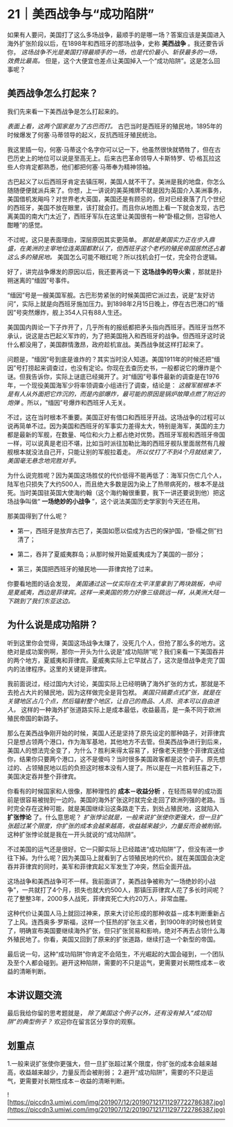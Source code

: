 # 21｜美西战争与“成功陷阱”

如果有人要问，美国打了这么多场战争，最顺手的是哪一场？答案应该是美国进入海外扩张阶段以后，在1898年和西班牙的那场战争，史称 **美西战争** 。我还要告诉你， *这场战争不光是美国打得最顺手的一场，也是代价最小、斩获最多的一场，效费比最高。* 但是，这个大便宜也差点让美国掉入一个“成功陷阱”。这是怎么回事呢？

## 美西战争怎么打起来？

我们先来看一下美西战争是怎么打起来的。

 *表面上看，这两个国家是为了古巴而打。* 古巴当时是西班牙的殖民地，1895年的时候爆发了何塞·马蒂领导的起义，反抗西班牙殖民统治。

我这里插一句，何塞·马蒂这个名字你可以记一下，他虽然很快就牺牲了，但在古巴历史上的地位可以说是至高无上。后来古巴革命领导人卡斯特罗、切·格瓦拉这些人你肯定都熟悉，他们都把何塞·马蒂奉为精神领袖。

古巴起义了以后西班牙肯定去镇压啊，美国人就不干了。美洲是我的地盘，你怎么随随便便就派兵来了。你想，上一讲说的美英摊牌不就是因为英国介入美洲事务，美国借机发飚吗？对世界老大英国，美国还是有顾忌的，但对已经衰落了几个世纪的西班牙，美国不放在眼里，该打就会打。而且你从地图上看一下就会发现，古巴离美国的南大门太近了，西班牙军队在这里让美国很有一种“卧榻之侧，岂容他人酣睡”的感觉。

不过呢，这只是表面理由，深层原因其实更简单。 *那就是美国实力正在步入鼎盛，在美洲的主宰地位连英国都默认了，但西班牙这个老朽的殖民帝国居然还占着这么多的殖民地。* 美国怎么可能不眼红呢？所以找机会打一仗，完全符合逻辑。

好了，讲完战争爆发的原因以后，我还要再说一下 **这场战争的导火索** ，那就是扑朔迷离的“缅因”号事件。

“缅因”号是一艘美国军舰。古巴形势紧张的时候美国把它派过去，说是“友好访问”，实际上就是向西班牙施加压力。到1898年2月15日晚上，停在古巴港口的“缅因”号突然爆炸，舰上354人只有88人生还。

美国国内舆论一下子炸开了，几乎所有的报纸都把矛头指向西班牙。西班牙当然不承认，说这是古巴起义军炸的，为了把美国拖入和西班牙的战争。但西班牙这时说什么都没用了，美国群情激昂，政府趁机宣战。美西战争就这样打起来了。

问题是，“缅因”号到底是谁炸的？其实当时没人知道。美国1911年的时候还把“缅因”号打捞起来调查过，也没有定论。你现在去查历史书，一般都说它的爆炸是个谜。但我告诉你，实际上谜底已经揭开了。对“缅因”号事件最新的调查是在1976年，一个现役美国海军少将率领调查小组进行了调查，结论是： *这艘军舰根本不是有人从外面把它炸沉的，而是内部爆炸，最可能的原因是锅炉故障点燃了附近的炮弹* 。所以，“缅因”号爆炸和西班牙人无关。

不过，这在当时根本不重要。美国正好有借口和西班牙开战。这场战争的过程可以说再简单不过。因为美国和西班牙的军事实力差得太大，特别是海军，美国的主力都是最新的军舰，在数量、吨位和火力上都占绝对优势。西班牙军舰和西班牙帝国一样，可以说真是老旧不堪，比如当时派往加勒比海的西班牙舰队里面居然有几艘舰根本就没法自己开，只能让别的军舰拉着走。 *所以仗打了不到4个月就结束了，美国毫无悬念地完胜对手。*

为什么说完胜呢？因为美国这场胜仗的代价低得不能再低了：海军只伤亡几个人，陆军也只损失了大约500人，而且绝大多数是因为染上了热带病死的，根本不是战死。当时美国驻英国大使海约翰（这个海约翰很重要，我下一讲还要说到他）把这场战争叫做“ **一场绝妙的小战争** ”，这个说法美国历史学家到今天还在用。

那美国得到了什么呢？

* 第一，西班牙是放弃古巴了，美国如愿以偿成为古巴的保护国，“卧榻之侧”扫清了；

* 第二，吞并了夏威夷群岛；从那时候开始夏威夷成为了美国的一部分；

* 第三，美国把西班牙的殖民地——菲律宾抢了过来。

你要看地图的话会发现， *美国通过这一仗实际在太平洋里拿到了两块跳板，中间是夏威夷，西边是菲律宾。这样一来美国的势力好像三级跳远一样，从美洲大陆一下跳到了我们东亚这边。*

## 为什么说是成功陷阱？

听到这里你会觉得，美国这场战争太赚了，没死几个人，但抢了那么多的地方。这绝对是成功案例啊，那你一开头为什么说是“成功陷阱”呢？我们来看一下美国吞并的两个地方，夏威夷和菲律宾。夏威夷实际上它早就占了，这次是借战争走完了国内的法律程序。这里的关键是菲律宾。

我前面说过，经过国内大讨论，美国实际上已经明确了海外扩张的方式，那就是不去抢占大片的殖民地，因为这样做完全是背包袱。 *美国只搞要点式扩张，就是在关键地区占几个点，然后辐射整个地区，让自己的商品、人员、资本可以自由进入。* 这样的一种海外扩张道路实际上是成本最低，收益最高，是一条不同于欧洲殖民帝国的新路子。

那么在美西战争刚开始的时候，美国人还是坚持了原先设定的那种路子，对菲律宾只是想占领两个港口，作为海军基地，其他地方不去管。但美西战争进行到后来，美国人的想法完全变了，为什么？胜利来得太容易了，好像老天把整个菲律宾送给你，结果你只要两个港口，这不是傻吗？当时很多美国政客都是这个调子。原先想过的、占领殖民地以后的负担这时根本没有人提了。所以是在一片胜利狂喜之下，美国决定吞并整个菲律宾。

你看有的时候国家和人很像，那种理性的 **成本－收益分析** ，在轻而易举的成功面前是很容易被抛到一边的。美国的海外扩张这时就完全走回了欧洲列强的老路。当时完全存在这种可能，就是美国继续沿这条路走下去，到处占殖民地，这就陷入 **扩张悖论** 了。什么意思呢？ *扩张悖论就是，一般来说扩张使你更强大，但一旦扩张超过某个限度，你扩张的成本会越来越高，收益越来越少，力量反而会被削弱。* 这种扩张悖论就是我在一开头就说的“成功陷阱”。

不过美国的运气还是很好。它一只脚实际上已经踏进“成功陷阱”了，但没有进一步往下掉。为什么呢？因为美国马上就看到了占领殖民地的代价。就在美国国会决定吞并菲律宾的同时，美军和菲律宾起义军发生了冲突，然后全面开战。

这场战争和美西战争可不一样。我前面讲了，美西战争被称为“一场绝妙的小战争”，一共就打了4个月，损失也就大约500人，那镇压菲律宾人花了多长时间呢？花了整整3年，2000多人战死，菲律宾死亡大约20万人，非常血腥。

这种代价让美国人马上就回过神来，原来大讨论形成的那种收益－成本判断重新占了上风。连西奥多·罗斯福，这样一个狂热的扩张主义者，到1900年的时候也转变了，明确宣布美国要继续海外扩张，但只扩张贸易和影响，绝对不再去占领什么海外殖民地了。你看，美国又回到了原来的扩张道路，继续打造一个新型的帝国。

最后说一句，这种“成功陷阱”你肯定不会陌生，不光崛起的大国会碰到，一个团队及至个人都会碰到。避开这种陷阱，需要的不只是运气，更需要对长期性成本－收益的清晰判断。

## 本讲议题交流

最后我给你留的思考题就是， *除了美国这个例子以外，还有没有掉入“成功陷阱”的典型例子？* 欢迎你在留言区分享你的观察。

## 划重点

1.一般来说扩张使你更强大，但一旦扩张超过某个限度，你扩张的成本会越来越高，收益越来越少，力量反而会被削弱；
2.避开“成功陷阱”，需要的不只是运气，更需要对长期性成本－收益的清晰判断。

![https://piccdn3.umiwi.com/img/201907/12/201907121711297722786387.jpg](https://piccdn3.umiwi.com/img/201907/12/201907121711297722786387.jpg)

---
